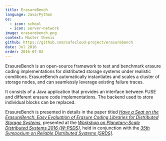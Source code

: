 ```yaml
---
title: ErasureBench
language: Java/Python
os:
  - icon: school
  - icon: server-network
image: erasurebench.png
context: Master thesis
github: https://github.com/safecloud-project/erasurebench
date: Jul 2016
order: 2016-07-02
---
```


ErasureBench is an open-source framework to test and benchmark erasure coding implementations for distributed storage systems under realistic conditions. ErasureBench automatically instantiates and scales a cluster of storage nodes, and can seamlessly leverage existing failure traces.

It consists of a Java application that provides an interface between FUSE and different erasure code implementations. The backend used to store individual blocks can be replaced.

ErasureBench is presented in details in the paper titled _[Have a Seat on the ErasureBench: Easy Evaluation of Erasure Coding Libraries for Distributed Storage Systems](https://github.com/safecloud-project/erasurebench/blob/master/Have_a_Seat_on_the_ErasureBench.pdf)_, presented at the _[Workshop on Planetary-Scale Distributed Systems 2016 (W-PSDS)](http://wpsds.lsd.di.uminho.pt/2016/index.html)_, held in conjunction with the _[35th Symposium on Reliable Distributed Systems (SRDS)](http://srds2016.inf.mit.bme.hu/)_.
